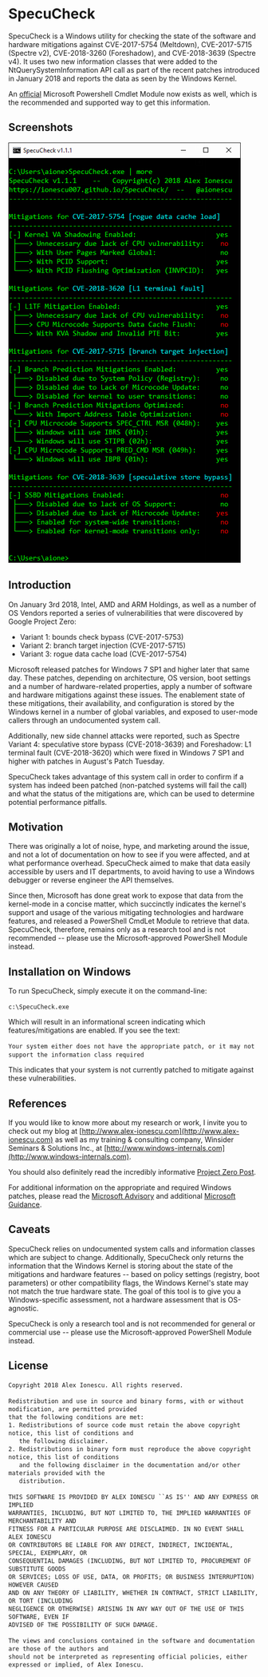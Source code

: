 # SpecuCheck

SpecuCheck is a Windows utility for checking the state of the software and hardware mitigations against CVE-2017-5754 (Meltdown), CVE-2017-5715 (Spectre v2), CVE-2018-3260 (Foreshadow), and CVE-2018-3639 (Spectre v4). It uses two new information classes that were added to the NtQuerySystemInformation API call as part of the recent patches introduced in January 2018 and reports the data as seen by the Windows Kernel. 

An [official](https://support.microsoft.com/en-us/help/4073119/windows-client-guidance-for-it-pros-to-protect-against-speculative-exe) Microsoft Powershell Cmdlet Module now exists as well, which is the recommended and supported way to get this information.

## Screenshots

![Screenshot](SpecuCheck.png)

## Introduction

On January 3rd 2018, Intel, AMD and ARM Holdings, as well as a number of OS Vendors reported a series of vulnerabilities that were discovered by Google Project Zero:

* Variant 1: bounds check bypass (CVE-2017-5753)
* Variant 2: branch target injection (CVE-2017-5715)
* Variant 3: rogue data cache load (CVE-2017-5754)

Microsoft released patches for Windows 7 SP1 and higher later that same day. These patches, depending on architecture, OS version, boot settings and a number of hardware-related properties, apply a number of software and hardware mitigations against these issues. The enablement state of these mitigations, their availability, and configuration is stored by the Windows kernel in a number of global variables, and exposed to user-mode callers through an undocumented system call.

Additionally, new side channel attacks were reported, such as Spectre Variant 4: speculative store bypass (CVE-2018-3639) and Foreshadow: L1 terminal fault (CVE-2018-3620) which were fixed in Windows 7 SP1 and higher with patches in August's Patch Tuesday.

SpecuCheck takes advantage of this system call in order to confirm if a system has indeed been patched (non-patched systems will fail the call) and what the status of the mitigations are, which can be used to determine potential performance pitfalls.

## Motivation

There was originally a lot of noise, hype, and marketing around the issue, and not a lot of documentation on how to see if you were affected, and at what performance overhead. SpecuCheck aimed to make that data easily accessible by users and IT departments, to avoid having to use a Windows debugger or reverse engineer the API themselves.

Since then, Microsoft has done great work to expose that data from the kernel-mode in a concise matter, which succinctly indicates the kernel's support and usage of the various mitigating technologies and hardware features, and released a PowerShell CmdLet Module to retrieve that data. SpecuCheck, therefore, remains only as a research tool and is not recommended -- please use the Microsoft-approved PowerShell Module instead.

## Installation on Windows

To run SpecuCheck, simply execute it on the command-line:

`c:\SpecuCheck.exe`

Which will result in an informational screen indicating which features/mitigations are enabled. If you see the text:

`Your system either does not have the appropriate patch, or it may not support the information class required`

This indicates that your system is not currently patched to mitigate against these vulnerabilities.

## References

If you would like to know more about my research or work, I invite you to check out my blog at [http://www.alex-ionescu.com](http://www.alex-ionescu.com) as well as my training & consulting company, Winsider Seminars & Solutions Inc., at [http://www.windows-internals.com](http://www.windows-internals.com).

You should also definitely read the incredibly informative [Project Zero Post](https://googleprojectzero.blogspot.com/2018/01/reading-privileged-memory-with-side.html).

For additional information on the appropriate and required Windows patches, please read the [Microsoft Advisory](https://portal.msrc.microsoft.com/en-US/security-guidance/advisory/ADV180002) and additional [Microsoft](https://support.microsoft.com/en-us/help/4457951/windows-server-guidance-to-protect-against-l1-terminal-fault) [Guidance](https://support.microsoft.com/en-us/help/4072698/windows-server-guidance-to-protect-against-the-speculative-execution).

## Caveats

SpecuCheck relies on undocumented system calls and information classes which are subject to change. Additionally, SpecuCheck only returns the information that the Windows Kernel is storing about the state of the mitigations and hardware features -- based on policy settings (registry, boot parameters) or other compatibility flags, the Windows Kernel's state may not match the true hardware state. The goal of this tool is to give you a Windows-specific assessment, not a hardware assessment that is OS-agnostic.

SpecuCheck is only a research tool and is not recommended for general or commercial use -- please use the Microsoft-approved PowerShell Module instead.

## License

```
Copyright 2018 Alex Ionescu. All rights reserved. 

Redistribution and use in source and binary forms, with or without modification, are permitted provided
that the following conditions are met: 
1. Redistributions of source code must retain the above copyright notice, this list of conditions and
   the following disclaimer. 
2. Redistributions in binary form must reproduce the above copyright notice, this list of conditions
   and the following disclaimer in the documentation and/or other materials provided with the 
   distribution. 

THIS SOFTWARE IS PROVIDED BY ALEX IONESCU ``AS IS'' AND ANY EXPRESS OR IMPLIED
WARRANTIES, INCLUDING, BUT NOT LIMITED TO, THE IMPLIED WARRANTIES OF MERCHANTABILITY AND
FITNESS FOR A PARTICULAR PURPOSE ARE DISCLAIMED. IN NO EVENT SHALL ALEX IONESCU
OR CONTRIBUTORS BE LIABLE FOR ANY DIRECT, INDIRECT, INCIDENTAL, SPECIAL, EXEMPLARY, OR
CONSEQUENTIAL DAMAGES (INCLUDING, BUT NOT LIMITED TO, PROCUREMENT OF SUBSTITUTE GOODS
OR SERVICES; LOSS OF USE, DATA, OR PROFITS; OR BUSINESS INTERRUPTION) HOWEVER CAUSED
AND ON ANY THEORY OF LIABILITY, WHETHER IN CONTRACT, STRICT LIABILITY, OR TORT (INCLUDING
NEGLIGENCE OR OTHERWISE) ARISING IN ANY WAY OUT OF THE USE OF THIS SOFTWARE, EVEN IF
ADVISED OF THE POSSIBILITY OF SUCH DAMAGE.

The views and conclusions contained in the software and documentation are those of the authors and
should not be interpreted as representing official policies, either expressed or implied, of Alex Ionescu.
```
